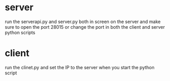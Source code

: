 # server
run the serverapi.py and server.py both in screen on the server and make sure to open the port 28015 or change the port in both the client and server python scripts
# client
run the clinet.py and set the IP to the server when you start the python script
